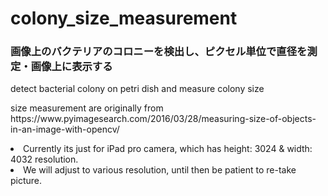 # colony_size_measurement
<h3>画像上のバクテリアのコロニーを検出し、ピクセル単位で直径を測定・画像上に表示する</h3>
<p>detect bacterial colony on petri dish and measure colony size</p>
<p></p>
<p>size measurement are originally from https://www.pyimagesearch.com/2016/03/28/measuring-size-of-objects-in-an-image-with-opencv/ </p>
<p></p>
<li>Currently its just for iPad pro camera, which has height: 3024  & width: 4032 resolution.</li>
<li>We will adjust to various resolution, until then be patient to re-take picture.</li>
